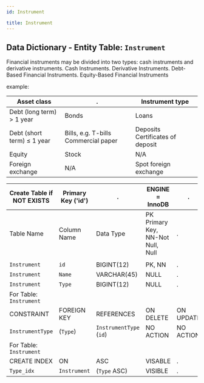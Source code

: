 ```yaml
---
id: Instrument

title: Instrument
---
```


## Data Dictionary - Entity Table: `Instrument` 

Financial instruments may be divided into two types: cash instruments and derivative instruments.
Cash Instruments.
Derivative Instruments.
Debt-Based Financial Instruments.
Equity-Based Financial Instruments

example:

|Asset class|.|Instrument type
|---|---|---|
|Debt (long term) > 1 year |Bonds	|Loans|
|Debt (short term) ≤ 1 year |Bills, e.g. T-bills Commercial paper| Deposits Certificates of deposit|
|Equity	|Stock|	N/A|
|Foreign exchange	|N/A	|Spot foreign exchange|

| Create Table if NOT EXISTS| Primary Key ('id')|.|ENGINE = InnoDB|.|
|---|---|---|---|---|
|Table Name |Column Name|Data Type|PK Primary Key, NN-Not Null, Null|.|
||
|`Instrument`|`id`|BIGINT(12)|PK, NN|.|
|`Instrument`|`Name`|VARCHAR(45)|NULL|.|
|`Instrument`|`Type`|BIGINT(12)|NULL|.|
|For Table: `Instrument`|
|CONSTRAINT|FOREIGN KEY|REFERENCES|ON DELETE|ON UPDATE|
|`InstrumentType`|(`Type`)|`InstrumentType` (`id`)| NO ACTION|NO ACTION|
|For Table: `Instrument`|
|CREATE INDEX|ON|ASC|VISABLE|.|
|`Type_idx`|`Instrument`| (`Type` ASC)| VISIBLE|.|
